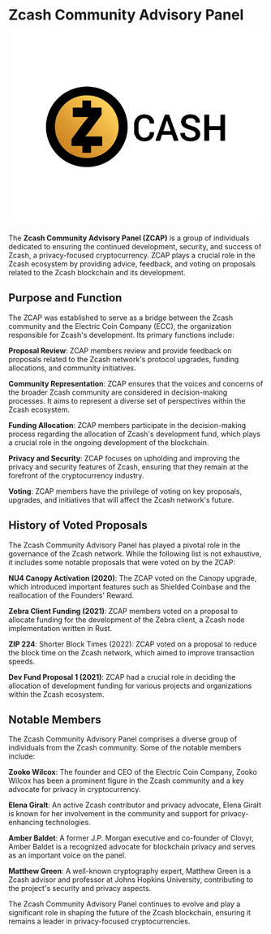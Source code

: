 # Zcash Community Advisory Panel
 
 ![Zcash logo](assets/Zcash-Logo-for-STH.png)

The __Zcash Community Advisory Panel (ZCAP)__ is a group of individuals dedicated to ensuring the continued development, security, and success of Zcash, a privacy-focused cryptocurrency. ZCAP plays a crucial role in the Zcash ecosystem by providing advice, feedback, and voting on proposals related to the Zcash blockchain and its development.

## Purpose and Function

The ZCAP was established to serve as a bridge between the Zcash community and the Electric Coin Company (ECC), the organization responsible for Zcash's development. Its primary functions include:

__Proposal Review__: ZCAP members review and provide feedback on proposals related to the Zcash network's protocol upgrades, funding allocations, and community initiatives.

__Community Representation__: ZCAP ensures that the voices and concerns of the broader Zcash community are considered in decision-making processes. It aims to represent a diverse set of perspectives within the Zcash ecosystem.

__Funding Allocation__: ZCAP members participate in the decision-making process regarding the allocation of Zcash's development fund, which plays a crucial role in the ongoing development of the blockchain.

__Privacy and Security__: ZCAP focuses on upholding and improving the privacy and security features of Zcash, ensuring that they remain at the forefront of the cryptocurrency industry.

__Voting__: ZCAP members have the privilege of voting on key proposals, upgrades, and initiatives that will affect the Zcash network's future.

## History of Voted Proposals

The Zcash Community Advisory Panel has played a pivotal role in the governance of the Zcash network. While the following list is not exhaustive, it includes some notable proposals that were voted on by the ZCAP:

__NU4 Canopy Activation (2020)__: The ZCAP voted on the Canopy upgrade, which introduced important features such as Shielded Coinbase and the reallocation of the Founders' Reward.

__Zebra Client Funding (2021)__: ZCAP members voted on a proposal to allocate funding for the development of the Zebra client, a Zcash node implementation written in Rust.

__ZIP 224__: Shorter Block Times (2022): ZCAP voted on a proposal to reduce the block time on the Zcash network, which aimed to improve transaction speeds.

__Dev Fund Proposal 1 (2021)__: ZCAP had a crucial role in deciding the allocation of development funding for various projects and organizations within the Zcash ecosystem.

## Notable Members

The Zcash Community Advisory Panel comprises a diverse group of individuals from the Zcash community. Some of the notable members include:

__Zooko Wilcox__: The founder and CEO of the Electric Coin Company, Zooko Wilcox has been a prominent figure in the Zcash community and a key advocate for privacy in cryptocurrency.

__Elena Giralt__: An active Zcash contributor and privacy advocate, Elena Giralt is known for her involvement in the community and support for privacy-enhancing technologies.

__Amber Baldet__: A former J.P. Morgan executive and co-founder of Clovyr, Amber Baldet is a recognized advocate for blockchain privacy and serves as an important voice on the panel.

__Matthew Green__: A well-known cryptography expert, Matthew Green is a Zcash advisor and professor at Johns Hopkins University, contributing to the project's security and privacy aspects.

The Zcash Community Advisory Panel continues to evolve and play a significant role in shaping the future of the Zcash blockchain, ensuring it remains a leader in privacy-focused cryptocurrencies.
